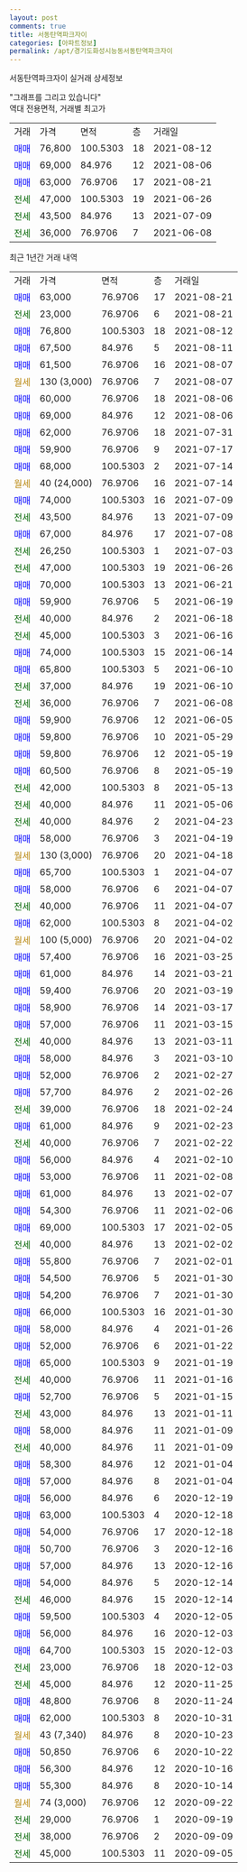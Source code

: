 ```yaml
---
layout: post
comments: true
title: 서동탄역파크자이
categories: [아파트정보]
permalink: /apt/경기도화성시능동서동탄역파크자이
---
```


서동탄역파크자이 실거래 상세정보

<script type="text/javascript">
  google.charts.load('current', {'packages':['line', 'corechart']});
  google.charts.setOnLoadCallback(drawChart);

  function drawChart() {
    var data = new google.visualization.DataTable();
    data.addColumn('date', '거래일');
    data.addColumn('number', "매매");
    data.addColumn('number', "전세");
    data.addColumn('number', "전매");

    data.addRows([[new Date(Date.parse("2021-08-21")), 63000, null, null], [new Date(Date.parse("2021-08-21")), null, 23000, null], [new Date(Date.parse("2021-08-12")), 76800, null, null], [new Date(Date.parse("2021-08-11")), 67500, null, null], [new Date(Date.parse("2021-08-07")), 61500, null, null], [new Date(Date.parse("2021-08-07")), null, null, null], [new Date(Date.parse("2021-08-06")), 60000, null, null], [new Date(Date.parse("2021-08-06")), 69000, null, null], [new Date(Date.parse("2021-07-31")), 62000, null, null], [new Date(Date.parse("2021-07-17")), 59900, null, null], [new Date(Date.parse("2021-07-14")), 68000, null, null], [new Date(Date.parse("2021-07-14")), null, null, null], [new Date(Date.parse("2021-07-09")), 74000, null, null], [new Date(Date.parse("2021-07-09")), null, 43500, null], [new Date(Date.parse("2021-07-08")), 67000, null, null], [new Date(Date.parse("2021-07-03")), null, 26250, null], [new Date(Date.parse("2021-06-26")), null, 47000, null], [new Date(Date.parse("2021-06-21")), 70000, null, null], [new Date(Date.parse("2021-06-19")), 59900, null, null], [new Date(Date.parse("2021-06-18")), null, 40000, null], [new Date(Date.parse("2021-06-16")), null, 45000, null], [new Date(Date.parse("2021-06-14")), 74000, null, null], [new Date(Date.parse("2021-06-10")), 65800, null, null], [new Date(Date.parse("2021-06-10")), null, 37000, null], [new Date(Date.parse("2021-06-08")), null, 36000, null], [new Date(Date.parse("2021-06-05")), 59900, null, null], [new Date(Date.parse("2021-05-29")), 59800, null, null], [new Date(Date.parse("2021-05-19")), 59800, null, null], [new Date(Date.parse("2021-05-19")), 60500, null, null], [new Date(Date.parse("2021-05-13")), null, 42000, null], [new Date(Date.parse("2021-05-06")), null, 40000, null], [new Date(Date.parse("2021-04-23")), null, 40000, null], [new Date(Date.parse("2021-04-19")), 58000, null, null], [new Date(Date.parse("2021-04-18")), null, null, null], [new Date(Date.parse("2021-04-07")), 65700, null, null], [new Date(Date.parse("2021-04-07")), 58000, null, null], [new Date(Date.parse("2021-04-07")), null, 40000, null], [new Date(Date.parse("2021-04-02")), 62000, null, null], [new Date(Date.parse("2021-04-02")), null, null, null], [new Date(Date.parse("2021-03-25")), 57400, null, null], [new Date(Date.parse("2021-03-21")), 61000, null, null], [new Date(Date.parse("2021-03-19")), 59400, null, null], [new Date(Date.parse("2021-03-17")), 58900, null, null], [new Date(Date.parse("2021-03-15")), 57000, null, null], [new Date(Date.parse("2021-03-11")), null, 40000, null], [new Date(Date.parse("2021-03-10")), 58000, null, null], [new Date(Date.parse("2021-02-27")), 52000, null, null], [new Date(Date.parse("2021-02-26")), 57700, null, null], [new Date(Date.parse("2021-02-24")), null, 39000, null], [new Date(Date.parse("2021-02-23")), 61000, null, null], [new Date(Date.parse("2021-02-22")), null, 40000, null], [new Date(Date.parse("2021-02-10")), 56000, null, null], [new Date(Date.parse("2021-02-08")), 53000, null, null], [new Date(Date.parse("2021-02-07")), 61000, null, null], [new Date(Date.parse("2021-02-06")), 54300, null, null], [new Date(Date.parse("2021-02-05")), 69000, null, null], [new Date(Date.parse("2021-02-02")), null, 40000, null], [new Date(Date.parse("2021-02-01")), 55800, null, null], [new Date(Date.parse("2021-01-30")), 54500, null, null], [new Date(Date.parse("2021-01-30")), 54200, null, null], [new Date(Date.parse("2021-01-30")), 66000, null, null], [new Date(Date.parse("2021-01-26")), 58000, null, null], [new Date(Date.parse("2021-01-22")), 52000, null, null], [new Date(Date.parse("2021-01-19")), 65000, null, null], [new Date(Date.parse("2021-01-16")), null, 40000, null], [new Date(Date.parse("2021-01-15")), 52700, null, null], [new Date(Date.parse("2021-01-11")), null, 43000, null], [new Date(Date.parse("2021-01-09")), 58000, null, null], [new Date(Date.parse("2021-01-09")), null, 40000, null], [new Date(Date.parse("2021-01-04")), 58300, null, null], [new Date(Date.parse("2021-01-04")), 57000, null, null], [new Date(Date.parse("2020-12-19")), 56000, null, null], [new Date(Date.parse("2020-12-18")), 63000, null, null], [new Date(Date.parse("2020-12-18")), 54000, null, null], [new Date(Date.parse("2020-12-16")), 50700, null, null], [new Date(Date.parse("2020-12-16")), 57000, null, null], [new Date(Date.parse("2020-12-14")), 54000, null, null], [new Date(Date.parse("2020-12-14")), null, 46000, null], [new Date(Date.parse("2020-12-05")), 59500, null, null], [new Date(Date.parse("2020-12-03")), 56000, null, null], [new Date(Date.parse("2020-12-03")), 64700, null, null], [new Date(Date.parse("2020-12-03")), null, 23000, null], [new Date(Date.parse("2020-11-25")), null, 45000, null], [new Date(Date.parse("2020-11-24")), 48800, null, null], [new Date(Date.parse("2020-10-31")), 62000, null, null], [new Date(Date.parse("2020-10-23")), null, null, null], [new Date(Date.parse("2020-10-22")), 50850, null, null], [new Date(Date.parse("2020-10-16")), 56300, null, null], [new Date(Date.parse("2020-10-14")), 55300, null, null], [new Date(Date.parse("2020-09-22")), null, null, null], [new Date(Date.parse("2020-09-19")), null, 29000, null], [new Date(Date.parse("2020-09-09")), null, 38000, null], [new Date(Date.parse("2020-09-05")), null, 45000, null]]);

    var options = {
      hAxis: {
        format: 'yyyy/MM/dd'
      },    
      lineWidth: 0,
      pointsVisible: true,    
      title: '최근 1년간 유형별 실거래가 분포',
      legend: { position: 'bottom' }
    };

    var formatter = new google.visualization.NumberFormat({pattern:'###,###'} );
    formatter.format(data, 1);
    formatter.format(data, 2);
    
    setTimeout(function() {
        var chart = new google.visualization.LineChart(document.getElementById('columnchart_material'));
        chart.draw(data, (options));
        document.getElementById('loading').style.display = 'none';
    }, 1000);
  }
</script>


<div id="loading" style="z-index:20; display: block; margin-left: 0px">"그래프를 그리고 있습니다"</div>
<div id="columnchart_material" style="width: 95%; margin-left: 0px; display: block"></div>
<!-- contents start -->
역대 전용면적, 거래별 최고가
<table class="sortable">
    <tr>
      <td>거래</td>
      <td>가격</td>
      <td>면적</td>
      <td>층</td>
      <td>거래일</td>
    </tr>
        <tr>
          <td><a style="color: blue">매매</a></td>
          <td>76,800</td>
          <td>100.5303</td>
          <td>18</td>
          <td>2021-08-12</td>
        </tr>            <tr>
          <td><a style="color: blue">매매</a></td>
          <td>69,000</td>
          <td>84.976</td>
          <td>12</td>
          <td>2021-08-06</td>
        </tr>            <tr>
          <td><a style="color: blue">매매</a></td>
          <td>63,000</td>
          <td>76.9706</td>
          <td>17</td>
          <td>2021-08-21</td>
        </tr>        
        <tr>
              <td><a style="color: darkgreen">전세</a></td>
              <td>47,000</td>
              <td>100.5303</td>
              <td>19</td>
              <td>2021-06-26</td>
            </tr>            <tr>
              <td><a style="color: darkgreen">전세</a></td>
              <td>43,500</td>
              <td>84.976</td>
              <td>13</td>
              <td>2021-07-09</td>
            </tr>            <tr>
              <td><a style="color: darkgreen">전세</a></td>
              <td>36,000</td>
              <td>76.9706</td>
              <td>7</td>
              <td>2021-06-08</td>
            </tr>        
    
</table>

최근 1년간 거래 내역

<table class="sortable">
    <tr>
      <td>거래</td>
      <td>가격</td>
      <td>면적</td>
      <td>층</td>
      <td>거래일</td>
    </tr>
    <tr>
      <td><a style="color: blue">매매</a></td>
      <td>63,000</td>
      <td>76.9706</td>
      <td>17</td>
      <td>2021-08-21</td>
    </tr>          <tr>
      <td><a style="color: darkgreen">전세</a></td>
      <td>23,000</td>
      <td>76.9706</td>
      <td>6</td>
      <td>2021-08-21</td>
    </tr>          <tr>
      <td><a style="color: blue">매매</a></td>
      <td>76,800</td>
      <td>100.5303</td>
      <td>18</td>
      <td>2021-08-12</td>
    </tr>          <tr>
      <td><a style="color: blue">매매</a></td>
      <td>67,500</td>
      <td>84.976</td>
      <td>5</td>
      <td>2021-08-11</td>
    </tr>          <tr>
      <td><a style="color: blue">매매</a></td>
      <td>61,500</td>
      <td>76.9706</td>
      <td>16</td>
      <td>2021-08-07</td>
    </tr>          <tr>
      <td><a style="color: darkgoldenrod">월세</a></td>
      <td>130 (3,000)</td>
      <td>76.9706</td>
      <td>7</td>
      <td>2021-08-07</td>
    </tr>          <tr>
      <td><a style="color: blue">매매</a></td>
      <td>60,000</td>
      <td>76.9706</td>
      <td>18</td>
      <td>2021-08-06</td>
    </tr>          <tr>
      <td><a style="color: blue">매매</a></td>
      <td>69,000</td>
      <td>84.976</td>
      <td>12</td>
      <td>2021-08-06</td>
    </tr>          <tr>
      <td><a style="color: blue">매매</a></td>
      <td>62,000</td>
      <td>76.9706</td>
      <td>18</td>
      <td>2021-07-31</td>
    </tr>          <tr>
      <td><a style="color: blue">매매</a></td>
      <td>59,900</td>
      <td>76.9706</td>
      <td>9</td>
      <td>2021-07-17</td>
    </tr>          <tr>
      <td><a style="color: blue">매매</a></td>
      <td>68,000</td>
      <td>100.5303</td>
      <td>2</td>
      <td>2021-07-14</td>
    </tr>          <tr>
      <td><a style="color: darkgoldenrod">월세</a></td>
      <td>40 (24,000)</td>
      <td>76.9706</td>
      <td>16</td>
      <td>2021-07-14</td>
    </tr>          <tr>
      <td><a style="color: blue">매매</a></td>
      <td>74,000</td>
      <td>100.5303</td>
      <td>16</td>
      <td>2021-07-09</td>
    </tr>          <tr>
      <td><a style="color: darkgreen">전세</a></td>
      <td>43,500</td>
      <td>84.976</td>
      <td>13</td>
      <td>2021-07-09</td>
    </tr>          <tr>
      <td><a style="color: blue">매매</a></td>
      <td>67,000</td>
      <td>84.976</td>
      <td>17</td>
      <td>2021-07-08</td>
    </tr>          <tr>
      <td><a style="color: darkgreen">전세</a></td>
      <td>26,250</td>
      <td>100.5303</td>
      <td>1</td>
      <td>2021-07-03</td>
    </tr>          <tr>
      <td><a style="color: darkgreen">전세</a></td>
      <td>47,000</td>
      <td>100.5303</td>
      <td>19</td>
      <td>2021-06-26</td>
    </tr>          <tr>
      <td><a style="color: blue">매매</a></td>
      <td>70,000</td>
      <td>100.5303</td>
      <td>13</td>
      <td>2021-06-21</td>
    </tr>          <tr>
      <td><a style="color: blue">매매</a></td>
      <td>59,900</td>
      <td>76.9706</td>
      <td>5</td>
      <td>2021-06-19</td>
    </tr>          <tr>
      <td><a style="color: darkgreen">전세</a></td>
      <td>40,000</td>
      <td>84.976</td>
      <td>2</td>
      <td>2021-06-18</td>
    </tr>          <tr>
      <td><a style="color: darkgreen">전세</a></td>
      <td>45,000</td>
      <td>100.5303</td>
      <td>3</td>
      <td>2021-06-16</td>
    </tr>          <tr>
      <td><a style="color: blue">매매</a></td>
      <td>74,000</td>
      <td>100.5303</td>
      <td>15</td>
      <td>2021-06-14</td>
    </tr>          <tr>
      <td><a style="color: blue">매매</a></td>
      <td>65,800</td>
      <td>100.5303</td>
      <td>5</td>
      <td>2021-06-10</td>
    </tr>          <tr>
      <td><a style="color: darkgreen">전세</a></td>
      <td>37,000</td>
      <td>84.976</td>
      <td>19</td>
      <td>2021-06-10</td>
    </tr>          <tr>
      <td><a style="color: darkgreen">전세</a></td>
      <td>36,000</td>
      <td>76.9706</td>
      <td>7</td>
      <td>2021-06-08</td>
    </tr>          <tr>
      <td><a style="color: blue">매매</a></td>
      <td>59,900</td>
      <td>76.9706</td>
      <td>12</td>
      <td>2021-06-05</td>
    </tr>          <tr>
      <td><a style="color: blue">매매</a></td>
      <td>59,800</td>
      <td>76.9706</td>
      <td>10</td>
      <td>2021-05-29</td>
    </tr>          <tr>
      <td><a style="color: blue">매매</a></td>
      <td>59,800</td>
      <td>76.9706</td>
      <td>12</td>
      <td>2021-05-19</td>
    </tr>          <tr>
      <td><a style="color: blue">매매</a></td>
      <td>60,500</td>
      <td>76.9706</td>
      <td>8</td>
      <td>2021-05-19</td>
    </tr>          <tr>
      <td><a style="color: darkgreen">전세</a></td>
      <td>42,000</td>
      <td>100.5303</td>
      <td>8</td>
      <td>2021-05-13</td>
    </tr>          <tr>
      <td><a style="color: darkgreen">전세</a></td>
      <td>40,000</td>
      <td>84.976</td>
      <td>11</td>
      <td>2021-05-06</td>
    </tr>          <tr>
      <td><a style="color: darkgreen">전세</a></td>
      <td>40,000</td>
      <td>84.976</td>
      <td>2</td>
      <td>2021-04-23</td>
    </tr>          <tr>
      <td><a style="color: blue">매매</a></td>
      <td>58,000</td>
      <td>76.9706</td>
      <td>3</td>
      <td>2021-04-19</td>
    </tr>          <tr>
      <td><a style="color: darkgoldenrod">월세</a></td>
      <td>130 (3,000)</td>
      <td>76.9706</td>
      <td>20</td>
      <td>2021-04-18</td>
    </tr>          <tr>
      <td><a style="color: blue">매매</a></td>
      <td>65,700</td>
      <td>100.5303</td>
      <td>1</td>
      <td>2021-04-07</td>
    </tr>          <tr>
      <td><a style="color: blue">매매</a></td>
      <td>58,000</td>
      <td>76.9706</td>
      <td>6</td>
      <td>2021-04-07</td>
    </tr>          <tr>
      <td><a style="color: darkgreen">전세</a></td>
      <td>40,000</td>
      <td>76.9706</td>
      <td>11</td>
      <td>2021-04-07</td>
    </tr>          <tr>
      <td><a style="color: blue">매매</a></td>
      <td>62,000</td>
      <td>100.5303</td>
      <td>8</td>
      <td>2021-04-02</td>
    </tr>          <tr>
      <td><a style="color: darkgoldenrod">월세</a></td>
      <td>100 (5,000)</td>
      <td>76.9706</td>
      <td>20</td>
      <td>2021-04-02</td>
    </tr>          <tr>
      <td><a style="color: blue">매매</a></td>
      <td>57,400</td>
      <td>76.9706</td>
      <td>16</td>
      <td>2021-03-25</td>
    </tr>          <tr>
      <td><a style="color: blue">매매</a></td>
      <td>61,000</td>
      <td>84.976</td>
      <td>14</td>
      <td>2021-03-21</td>
    </tr>          <tr>
      <td><a style="color: blue">매매</a></td>
      <td>59,400</td>
      <td>76.9706</td>
      <td>20</td>
      <td>2021-03-19</td>
    </tr>          <tr>
      <td><a style="color: blue">매매</a></td>
      <td>58,900</td>
      <td>76.9706</td>
      <td>14</td>
      <td>2021-03-17</td>
    </tr>          <tr>
      <td><a style="color: blue">매매</a></td>
      <td>57,000</td>
      <td>76.9706</td>
      <td>11</td>
      <td>2021-03-15</td>
    </tr>          <tr>
      <td><a style="color: darkgreen">전세</a></td>
      <td>40,000</td>
      <td>84.976</td>
      <td>13</td>
      <td>2021-03-11</td>
    </tr>          <tr>
      <td><a style="color: blue">매매</a></td>
      <td>58,000</td>
      <td>84.976</td>
      <td>3</td>
      <td>2021-03-10</td>
    </tr>          <tr>
      <td><a style="color: blue">매매</a></td>
      <td>52,000</td>
      <td>76.9706</td>
      <td>2</td>
      <td>2021-02-27</td>
    </tr>          <tr>
      <td><a style="color: blue">매매</a></td>
      <td>57,700</td>
      <td>84.976</td>
      <td>2</td>
      <td>2021-02-26</td>
    </tr>          <tr>
      <td><a style="color: darkgreen">전세</a></td>
      <td>39,000</td>
      <td>76.9706</td>
      <td>18</td>
      <td>2021-02-24</td>
    </tr>          <tr>
      <td><a style="color: blue">매매</a></td>
      <td>61,000</td>
      <td>84.976</td>
      <td>9</td>
      <td>2021-02-23</td>
    </tr>          <tr>
      <td><a style="color: darkgreen">전세</a></td>
      <td>40,000</td>
      <td>76.9706</td>
      <td>7</td>
      <td>2021-02-22</td>
    </tr>          <tr>
      <td><a style="color: blue">매매</a></td>
      <td>56,000</td>
      <td>84.976</td>
      <td>4</td>
      <td>2021-02-10</td>
    </tr>          <tr>
      <td><a style="color: blue">매매</a></td>
      <td>53,000</td>
      <td>76.9706</td>
      <td>11</td>
      <td>2021-02-08</td>
    </tr>          <tr>
      <td><a style="color: blue">매매</a></td>
      <td>61,000</td>
      <td>84.976</td>
      <td>13</td>
      <td>2021-02-07</td>
    </tr>          <tr>
      <td><a style="color: blue">매매</a></td>
      <td>54,300</td>
      <td>76.9706</td>
      <td>11</td>
      <td>2021-02-06</td>
    </tr>          <tr>
      <td><a style="color: blue">매매</a></td>
      <td>69,000</td>
      <td>100.5303</td>
      <td>17</td>
      <td>2021-02-05</td>
    </tr>          <tr>
      <td><a style="color: darkgreen">전세</a></td>
      <td>40,000</td>
      <td>84.976</td>
      <td>13</td>
      <td>2021-02-02</td>
    </tr>          <tr>
      <td><a style="color: blue">매매</a></td>
      <td>55,800</td>
      <td>76.9706</td>
      <td>7</td>
      <td>2021-02-01</td>
    </tr>          <tr>
      <td><a style="color: blue">매매</a></td>
      <td>54,500</td>
      <td>76.9706</td>
      <td>5</td>
      <td>2021-01-30</td>
    </tr>          <tr>
      <td><a style="color: blue">매매</a></td>
      <td>54,200</td>
      <td>76.9706</td>
      <td>7</td>
      <td>2021-01-30</td>
    </tr>          <tr>
      <td><a style="color: blue">매매</a></td>
      <td>66,000</td>
      <td>100.5303</td>
      <td>16</td>
      <td>2021-01-30</td>
    </tr>          <tr>
      <td><a style="color: blue">매매</a></td>
      <td>58,000</td>
      <td>84.976</td>
      <td>4</td>
      <td>2021-01-26</td>
    </tr>          <tr>
      <td><a style="color: blue">매매</a></td>
      <td>52,000</td>
      <td>76.9706</td>
      <td>6</td>
      <td>2021-01-22</td>
    </tr>          <tr>
      <td><a style="color: blue">매매</a></td>
      <td>65,000</td>
      <td>100.5303</td>
      <td>9</td>
      <td>2021-01-19</td>
    </tr>          <tr>
      <td><a style="color: darkgreen">전세</a></td>
      <td>40,000</td>
      <td>76.9706</td>
      <td>11</td>
      <td>2021-01-16</td>
    </tr>          <tr>
      <td><a style="color: blue">매매</a></td>
      <td>52,700</td>
      <td>76.9706</td>
      <td>5</td>
      <td>2021-01-15</td>
    </tr>          <tr>
      <td><a style="color: darkgreen">전세</a></td>
      <td>43,000</td>
      <td>84.976</td>
      <td>13</td>
      <td>2021-01-11</td>
    </tr>          <tr>
      <td><a style="color: blue">매매</a></td>
      <td>58,000</td>
      <td>84.976</td>
      <td>11</td>
      <td>2021-01-09</td>
    </tr>          <tr>
      <td><a style="color: darkgreen">전세</a></td>
      <td>40,000</td>
      <td>84.976</td>
      <td>11</td>
      <td>2021-01-09</td>
    </tr>          <tr>
      <td><a style="color: blue">매매</a></td>
      <td>58,300</td>
      <td>84.976</td>
      <td>12</td>
      <td>2021-01-04</td>
    </tr>          <tr>
      <td><a style="color: blue">매매</a></td>
      <td>57,000</td>
      <td>84.976</td>
      <td>8</td>
      <td>2021-01-04</td>
    </tr>          <tr>
      <td><a style="color: blue">매매</a></td>
      <td>56,000</td>
      <td>84.976</td>
      <td>6</td>
      <td>2020-12-19</td>
    </tr>          <tr>
      <td><a style="color: blue">매매</a></td>
      <td>63,000</td>
      <td>100.5303</td>
      <td>4</td>
      <td>2020-12-18</td>
    </tr>          <tr>
      <td><a style="color: blue">매매</a></td>
      <td>54,000</td>
      <td>76.9706</td>
      <td>17</td>
      <td>2020-12-18</td>
    </tr>          <tr>
      <td><a style="color: blue">매매</a></td>
      <td>50,700</td>
      <td>76.9706</td>
      <td>3</td>
      <td>2020-12-16</td>
    </tr>          <tr>
      <td><a style="color: blue">매매</a></td>
      <td>57,000</td>
      <td>84.976</td>
      <td>13</td>
      <td>2020-12-16</td>
    </tr>          <tr>
      <td><a style="color: blue">매매</a></td>
      <td>54,000</td>
      <td>84.976</td>
      <td>5</td>
      <td>2020-12-14</td>
    </tr>          <tr>
      <td><a style="color: darkgreen">전세</a></td>
      <td>46,000</td>
      <td>84.976</td>
      <td>15</td>
      <td>2020-12-14</td>
    </tr>          <tr>
      <td><a style="color: blue">매매</a></td>
      <td>59,500</td>
      <td>100.5303</td>
      <td>4</td>
      <td>2020-12-05</td>
    </tr>          <tr>
      <td><a style="color: blue">매매</a></td>
      <td>56,000</td>
      <td>84.976</td>
      <td>16</td>
      <td>2020-12-03</td>
    </tr>          <tr>
      <td><a style="color: blue">매매</a></td>
      <td>64,700</td>
      <td>100.5303</td>
      <td>15</td>
      <td>2020-12-03</td>
    </tr>          <tr>
      <td><a style="color: darkgreen">전세</a></td>
      <td>23,000</td>
      <td>76.9706</td>
      <td>18</td>
      <td>2020-12-03</td>
    </tr>          <tr>
      <td><a style="color: darkgreen">전세</a></td>
      <td>45,000</td>
      <td>84.976</td>
      <td>12</td>
      <td>2020-11-25</td>
    </tr>          <tr>
      <td><a style="color: blue">매매</a></td>
      <td>48,800</td>
      <td>76.9706</td>
      <td>8</td>
      <td>2020-11-24</td>
    </tr>          <tr>
      <td><a style="color: blue">매매</a></td>
      <td>62,000</td>
      <td>100.5303</td>
      <td>8</td>
      <td>2020-10-31</td>
    </tr>          <tr>
      <td><a style="color: darkgoldenrod">월세</a></td>
      <td>43 (7,340)</td>
      <td>84.976</td>
      <td>8</td>
      <td>2020-10-23</td>
    </tr>          <tr>
      <td><a style="color: blue">매매</a></td>
      <td>50,850</td>
      <td>76.9706</td>
      <td>6</td>
      <td>2020-10-22</td>
    </tr>          <tr>
      <td><a style="color: blue">매매</a></td>
      <td>56,300</td>
      <td>84.976</td>
      <td>12</td>
      <td>2020-10-16</td>
    </tr>          <tr>
      <td><a style="color: blue">매매</a></td>
      <td>55,300</td>
      <td>84.976</td>
      <td>8</td>
      <td>2020-10-14</td>
    </tr>          <tr>
      <td><a style="color: darkgoldenrod">월세</a></td>
      <td>74 (3,000)</td>
      <td>76.9706</td>
      <td>12</td>
      <td>2020-09-22</td>
    </tr>          <tr>
      <td><a style="color: darkgreen">전세</a></td>
      <td>29,000</td>
      <td>76.9706</td>
      <td>1</td>
      <td>2020-09-19</td>
    </tr>          <tr>
      <td><a style="color: darkgreen">전세</a></td>
      <td>38,000</td>
      <td>76.9706</td>
      <td>2</td>
      <td>2020-09-09</td>
    </tr>          <tr>
      <td><a style="color: darkgreen">전세</a></td>
      <td>45,000</td>
      <td>100.5303</td>
      <td>11</td>
      <td>2020-09-05</td>
    </tr>      </table>
<!-- contents end -->    


